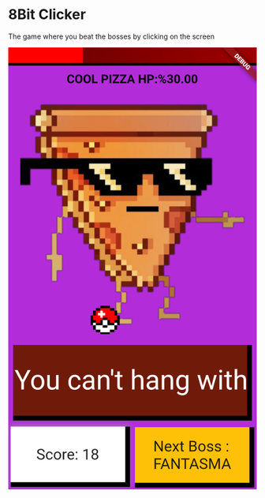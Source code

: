 # 8Bit Clicker

The game where you beat the bosses by clicking on the screen

![screenshot of game](sample_images/sample1.png)
